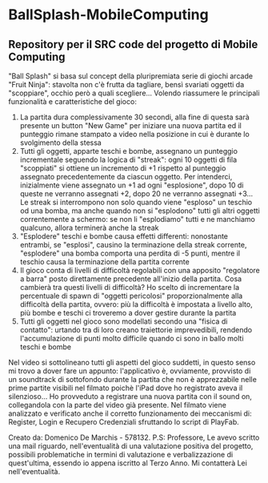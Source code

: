 # BallSplash-MobileComputing
Repository per il SRC code del progetto di Mobile Computing
-----------------------------------------------------------
"Ball Splash" si basa sul concept della pluripremiata serie di 
giochi arcade "Fruit Ninja": stavolta non c'è frutta da tagliare,
bensì svariati oggetti da "scoppiare", occhio però a quali scegliere...
Volendo riassumere le principali funzionalità e caratteristiche del gioco:
1. La partita dura complessivamente 30 secondi, alla fine di questa sarà
   presente un button "New Game" per iniziare una nuova partita ed il punteggio
   rimane stampato a video nella posizione in cui è durante lo svolgimento della stessa
2. Tutti gli oggetti, apparte teschi e bombe, assegnano un punteggio incrementale
   seguendo la logica di "streak": ogni 10 oggetti di fila "scoppiati" si ottiene un incremento
   di +1 rispetto al punteggio assegnato precedentemente da ciascun oggetto. Per intenderci, inizialmente
   viene assegnato un +1 ad ogni "esplosione", dopo 10 di queste ne verranno assegnati +2, dopo 20 ne verranno
   assegnati +3... Le streak si interrompono non solo quando viene "esploso" un teschio od una bomba, ma anche
   quando non si "esplodono" tutti gli altri oggetti correntemente a schermo: se non li "esplodiamo" tutti e ne
   manchiamo qualcuno, allora terminerà anche la streak
3. "Esplodere" teschi e bombe causa effetti differenti: nonostante entrambi, se "esplosi", causino la terminazione della streak corrente,
    "esplodere" una bomba comporta una perdita di -5 punti, mentre il teschio causa la terminazione della partita corrente 
4. Il gioco conta di livelli di difficoltà regolabili con una apposito "regolatore a barra" posto direttamente precedente all'inizio della
   partita. Cosa cambierà tra questi livelli di difficoltà? Ho scelto di incrementare la percentuale di spawn di "oggetti pericolosi" proporzionalmente
   alla difficoltà della partita, ovvero: più la difficoltà è impostata a livello alto, più bombe e teschi ci troveremo a dover gestire durante la partita
5. Tutti gli oggetti nel gioco sono modellati secondo una "fisica di contatto": urtando tra di loro creano traiettorie imprevedibili, rendendo l'accumulazione
   di punti molto difficile quando ci sono in ballo molti teschi e bombe

Nel video si sottolineano tutti gli aspetti del gioco suddetti, in questo senso mi trovo a dover fare un appunto: l'applicativo è, ovviamente, provvisto di un soundtrack di sottofondo durante la partita che non è 
apprezzabile nelle prime partite visibili nel filmato poichè l'iPad dove ho registrato aveva il silenzioso... Ho provveduto a registrare una nuova partita con il sound on, collegandola con la parte del video già presente. Nel filmato viene analizzato e verificato anche il corretto funzionamento dei meccanismi di: Register, Login e Recupero Credenziali sfruttando lo script di PlayFab.

Creato da: Domenico De Marchis - 578132.
P.S: Professore, Le avevo scritto una mail riguardo, nell'eventualità di una valutazione positiva del progetto, possibili problematiche in termini di valutazione e verbalizzazione di quest'ultima, essendo io appena iscritto al Terzo Anno. Mi contatterà Lei nell'eventualità.
